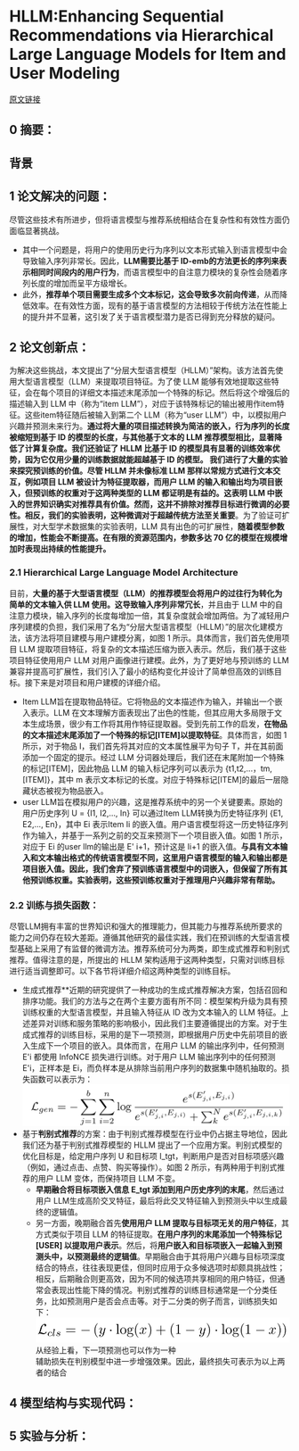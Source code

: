 # HLLM:Enhancing Sequential Recommendations via Hierarchical Large Language Models for Item and User Modeling
[原文链接]([2409.12740](https://arxiv.org/pdf/2409.12740))
## 0 摘要：


## 背景


## 1 论文解决的问题：
尽管这些技术有所进步，但将语言模型与推荐系统相结合在复杂性和有效性方面仍面临显著挑战。
* 其中一个问题是，将用户的使用历史行为序列以文本形式输入到语言模型中会导致输入序列非常长。因此，**LLM需要比基于 ID-emb的方法更长的序列来表示相同时间段内的用户行为**，而语言模型中的自注意力模块的复杂性会随着序列长度的增加而呈平方级增长。
* 此外，**推荐单个项目需要生成多个文本标记，这会导致多次前向传递**，从而降低效率。在有效性方面，现有的基于语言模型的方法相较于传统方法在性能上的提升并不显著，这引发了关于语言模型潜力是否已得到充分释放的疑问。

## 2 论文创新点：
为解决这些挑战，本文提出了“分层大型语言模型（HLLM）”架构。该方法首先使用大型语言模型（LLM）来提取项目特征。为了使 LLM 能够有效地提取这些特征，会在每个项目的详细文本描述末尾添加一个特殊的标记。然后将这个增强后的描述输入到 LLM 中（称为“item  LLM”），对应于该特殊标记的输出被用作item特征。这些item特征随后被输入到第二个 LLM（称为“user  LLM”）中，以模拟用户兴趣并预测未来行为。**通过将大量的项目描述转换为简洁的嵌入，行为序列的长度被缩短到基于 ID 的模型的长度，与其他基于文本的 LLM 推荐模型相比，显著降低了计算复杂度。**我们还验证了 HLLM 比基于 ID 的模型具有显著的训练效率优势，因为它仅用少量的训练数据就能超越基于 ID 的模型。
我们进行了大量的实验来探究预训练的价值。尽管 HLLM 并未像标准 LLM 那样以常规方式进行文本交互，例如项目 LLM 被设计为特征提取器，而用户 LLM 的输入和输出均为项目嵌入，但预训练的权重对于这两种类型的 LLM 都证明是有益的。这表明 LLM 中嵌入的世界知识确实对推荐具有价值。然而，这并不排除对推荐目标进行微调的必要性。相反，我们的实验表明，这种**微调对于超越传统方法至关重要**。为了验证可扩展性，对大型学术数据集的实验表明，LLM 具有出色的可扩展性，**随着模型参数的增加，性能会不断提高。在有限的资源范围内，参数多达 70 亿的模型在规模增加时表现出持续的性能提升。**

### 2.1 Hierarchical Large Language Model Architecture
目前，**大量的基于大型语言模型（LLM）的推荐模型会将用户的过往行为转化为简单的文本输入供 LLM 使用。这导致输入序列非常冗长**，并且由于 LLM 中的自注意力模块，输入序列的长度每增加一倍，其复杂度就会增加两倍。为了减轻用户序列建模的负担，我们采用了名为“分层大型语言模型（HLLM）”的层次化建模方法，该方法将项目建模与用户建模分离，如图 1 所示。具体而言，我们首先使用项目 LLM 提取项目特征，将复杂的文本描述压缩为嵌入表示。然后，我们基于这些项目特征使用用户 LLM 对用户画像进行建模。此外，为了更好地与预训练的 LLM 兼容并提高可扩展性，我们引入了最小的结构变化并设计了简单但高效的训练目标。接下来是对项目和用户建模的详细介绍。
 * Item LLM旨在提取物品特征。它将物品的文本描述作为输入，并输出一个嵌入表示。LLM 在文本理解方面表现出了出色的性能，但其应用大多局限于文本生成场景，很少有工作将其用作特征提取器。受到先前工作的启发，**在物品的文本描述末尾添加了一个特殊的标记[ITEM]以提取特征**。具体而言，如图 1 所示，对于物品 I，我们首先将其对应的文本属性展平为句子 T，并在其前面添加一个固定的提示。经过 LLM 分词器处理后，我们还在末尾附加一个特殊的标记[ITEM]，因此物品 LLM 的输入标记序列可以表示为 {t1,t2,...，tm,[ITEM]}，其中 m 表示文本标记的长度。对应于特殊标记[ITEM]的最后一层隐藏状态被视为物品嵌入。
 * user LLM旨在模拟用户的兴趣，这是推荐系统中的另一个关键要素。原始的用户历史序列 U = {I1, I2,..., In} 可以通过Item LLM转换为历史特征序列 {E1, E2,..., En}，其中 Ei 表示Item Ii 的嵌入值。用户语言模型将这一历史特征序列作为输入，并基于一系列之前的交互来预测下一个项目嵌入值。如图 1 所示，对应于 Ei 的user llm的输出是 E' i+1，预计这是 Ii+1 的嵌入值。**与具有文本输入和文本输出格式的传统语言模型不同，这里用户语言模型的输入和输出都是项目嵌入值。因此，我们舍弃了预训练语言模型中的词嵌入，但保留了所有其他预训练权重。实验表明，这些预训练权重对于推理用户兴趣非常有帮助。**
### 2.2 训练与损失函数：
尽管LLM拥有丰富的世界知识和强大的推理能力，但其能力与推荐系统所要求的能力之间仍存在较大差距。遵循其他研究的最佳实践，我们在预训练的大型语言模型基础上采用了有监督的微调方法。推荐系统可分为两类，即生成式推荐和判别式推荐。值得注意的是，所提出的 HLLM 架构适用于这两种类型，只需对训练目标进行适当调整即可。以下各节将详细介绍这两种类型的训练目标。
- 生成式推荐**近期的研究提供了一种成功的生成式推荐解决方案，包括召回和排序功能。我们的方法与之在两个主要方面有所不同：模型架构升级为具有预训练权重的大型语言模型，并且输入特征从 ID 改为文本输入的 LLM 特征。上述差异对训练和服务策略的影响极小，因此我们主要遵循提出的方案。对于生成式推荐的训练目标，采用的是下一项预测，即根据用户历史中先前项目的嵌入生成下一个项目的嵌入。具体而言，在用户 LLM 的输出序列中，任何预测 E'i 都使用 InfoNCE 损失进行训练。对于用户 LLM 输出序列中的任何预测 E'i，正样本是 Ei，而负样本是从排除当前用户序列的数据集中随机抽取的。损失函数可以表示为：
![输入图片说明](/imgs/2025-09-07/sEbhXfbMZdLWAw73.png)
- 基于**判别式推荐**的方案：由于判别式推荐模型在行业中仍占据主导地位，因此我们还为基于判别式推荐模型的 HLLM 提出了一个应用方案。判别式模型的优化目标是，给定用户序列 U 和目标项 I_tgt，判断用户是否对目标项感兴趣（例如，通过点击、点赞、购买等操作）。如图 2 所示，有两种用于判别式推荐的用户 LLM 变体，而保持项目 LLM 不变。
   - **早期融合将目标项嵌入信息 E_tgt 添加到用户历史序列的末尾**，然后通过用户 LLM生成高阶交叉特征，最后将此交叉特征输入到预测头中以生成最终的逻辑值。
   - 另一方面，晚期融合首先**使用用户 LLM 提取与目标项无关的用户特征**，其方式类似于项目 LLM 的特征提取。**在用户序列的末尾添加一个特殊标记 [USER] 以提取用户表示**。然后，将**用户嵌入和目标项嵌入一起输入到预测头中，以预测最终的逻辑值**。早期融合由于其将用户兴趣与目标项深度结合的特点，往往表现更佳，但同时应用于众多候选项时却颇具挑战性；相反，后期融合则更高效，因为不同的候选项共享相同的用户特征，但通常会表现出性能下降的情况。判别式推荐的训练目标通常是一个分类任务，比如预测用户是否会点击等。对于二分类的例子而言，训练损失如下：
![输入图片说明](/imgs/2025-09-07/Dvt4VfX5CVbKq9Nt.png)
从经验上看，下一项预测也可以作为一种  
辅助损失在判别模型中进一步增强效果。因此，最终损失可表示为以上两者的结合

## 4 模型结构与实现代码：


## 5 实验与分析：

<!--stackedit_data:
eyJoaXN0b3J5IjpbMTc2NjMzMDI5Myw3ODIyNzQ4ODQsNDg3Nj
kxMTE2XX0=
-->